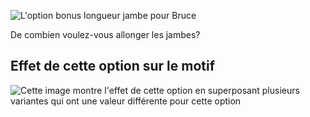 ![L'option bonus longueur jambe pour Bruce](./legbonus.svg)

De combien voulez-vous allonger les jambes?

## Effet de cette option sur le motif

![Cette image montre l'effet de cette option en superposant plusieurs variantes qui ont une valeur différente pour cette option](bruce_legbonus_sample.svg "Effet de cette option sur le motif")
